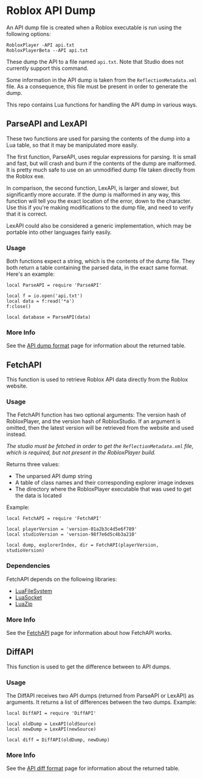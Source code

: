 # Roblox API Dump

An API dump file is created when a Roblox executable is run using the
following options:

    RobloxPlayer -API api.txt
    RobloxPlayerBeta --API api.txt

These dump the API to a file named `api.txt`. Note that Studio does not
currently support this command.

Some information in the API dump is taken from the `ReflectionMetadata.xml`
file. As a consequence, this file must be present in order to generate the
dump.

This repo contains Lua functions for handling the API dump in various ways.

## ParseAPI and LexAPI

These two functions are used for parsing the contents of the dump into a Lua
table, so that it may be manipulated more easily.

The first function, ParseAPI, uses regular expressions for parsing. It is
small and fast, but will crash and burn if the contents of the dump are
malformed. It is pretty much safe to use on an unmodified dump file taken
directly from the Roblox exe.

In comparison, the second function, LexAPI, is larger and slower, but
significantly more accurate. If the dump is malformed in any way, this
function will tell you the exact location of the error, down to the character.
Use this if you're making modifications to the dump file, and need to verify
that it is correct.

LexAPI could also be considered a generic implementation, which may be
portable into other languages fairly easily.

### Usage

Both functions expect a string, which is the contents of the dump file. They
both return a table containing the parsed data, in the exact same format.
Here's an example:

    local ParseAPI = require 'ParseAPI'

    local f = io.open('api.txt')
    local data = f:read('*a')
    f:close()

    local database = ParseAPI(data)

### More Info

See the [API dump format][wikiDumpFormat] page for information about the returned
table.

## FetchAPI

This function is used to retrieve Roblox API data directly from the Roblox
website.

### Usage

The FetchAPI function has two optional arguments: The version hash of
RobloxPlayer, and the version hash of RobloxStudio. If an argument is omitted,
then the latest version will be retrieved from the website and used instead.

*The studio must be fetched in order to get the `ReflectionMetadata.xml` file,
which is required, but not present in the RobloxPlayer build.*

Returns three values:
- The unparsed API dump string
- A table of class names and their corresponding explorer image indexes
- The directory where the RobloxPlayer executable that was used to get the
  data is located

Example:

	local FetchAPI = require 'FetchAPI'

	local playerVersion = 'version-01a2b3c4d5e6f789'
	local studioVersion = 'version-98f7e6d5c4b3a210'

	local dump, explorerIndex, dir = FetchAPI(playerVersion, studioVersion)

### Dependencies

FetchAPI depends on the following libraries:

- [LuaFileSystem][lfs]
- [LuaSocket][lsocket]
- [LuaZip][lzip]

### More Info

See the [FetchAPI][wikiFetchAPI] page for information about how FetchAPI
works.

## DiffAPI

This function is used to get the difference between to API dumps.

### Usage

The DiffAPI receives two API dumps (returned from ParseAPI or LexAPI) as
arguments. It returns a list of differences between the two dumps. Example:

	local DiffAPI = require 'DiffAPI'

	local oldDump = LexAPI(oldSource)
	local newDump = LexAPI(newSource)

	local diff = DiffAPI(oldDump, newDump)

### More Info

See the [API diff format][wikiDiffFormat] page for information about the returned
table.

[wikiDumpFormat]: https://github.com/Anaminus/roblox-api-dump/wiki/API-dump-format
[wikiDiffFormat]: https://github.com/Anaminus/roblox-api-dump/wiki/API-diff-format
[wikiFetchAPI]: https://github.com/Anaminus/roblox-api-dump/wiki/FetchAPI
[lfs]: http://keplerproject.github.io/luafilesystem/
[lsocket]: http://w3.impa.br/%7Ediego/software/luasocket/
[lzip]: http://www.keplerproject.org/luazip/
